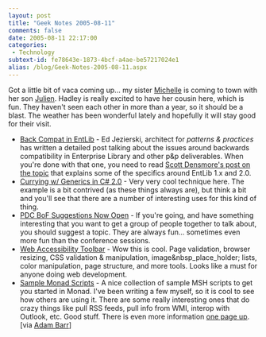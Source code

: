 ```yaml
---
layout: post
title: "Geek Notes 2005-08-11"
comments: false
date: 2005-08-11 22:17:00
categories:
 - Technology
subtext-id: fe78643e-1873-4bcf-a4ae-be57217024e1
alias: /blog/Geek-Notes-2005-08-11.aspx
---
```



Got a little bit of vaca coming up... my sister [Michelle](http://blogs.provost.org/michelle/) is coming to town with her son [Julien](http://blogs.provost.org/michelle/archive/2005/08/06/6677.aspx). Hadley is really excited to have her cousin here, which is fun. They haven't seen each other in more than a year, so it should be a blast. The weather has been wonderful lately and hopefully it will stay good for their visit.

  * [Back Compat in EntLib](http://blogs.msdn.com/edjez/archive/2005/08/05/pnpBreaksCompat.aspx) - Ed Jezierski, architect for _patterns & practices_ has written a detailed post talking about the issues around backwards compatibility in Enterprise Library and other p&p deliverables. When you're done with that one, you need to read [Scott Densmore's post on the topic](http://blogs.msdn.com/scottdensmore/archive/2005/08/07/448761.aspx) that explains some of the specifics around EntLib 1.x and 2.0.
  * [Currying w/ Generics in C# 2.0](http://blogs.msdn.com/sriram/archive/2005/08/07/448722.aspx) - Very very cool technique here. The example is a bit contrived (as these things always are), but think a bit and you'll see that there are a number of interesting uses for this kind of thing.
  * [PDC BoF Suggestions Now Open](http://commnet.microsoftpdc.com/bof/bofvoting.aspx) - If you're going, and have something interesting that you want to get a group of people together to talk about, you should suggest a topic. They are always fun... sometimes even more fun than the conference sessions.
  * [Web Accessibility Toolbar](http://www.nils.org.au/ais/web/resources/toolbar/index.html) - Wow this is cool. Page validation, browser resizing, CSS validation & manipulation, image&nbsp_place_holder; lists, color manipulation, page structure, and more tools. Looks like a must for anyone doing web development.
  * [Sample Monad Scripts](http://www.reskit.net/monad/samplescripts.htm) - A nice collection of sample MSH scripts to get you started in Monad. I've been writing a few myself, so it is cool to see how others are using it. There are some really interesting ones that do crazy things like pull RSS feeds, pull info from WMI, interop with Outlook, etc. Good stuff. There is even more information [one page up](http://www.reskit.net/monad/). [via [Adam Barr](http://www.proudlyserving.com/archives/2005/08/monad_tidbits.html)]
